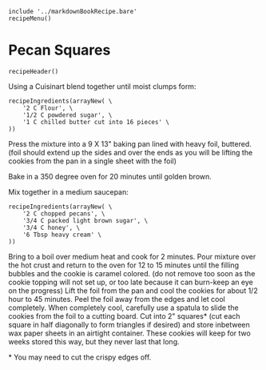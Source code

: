 ~~~ markdown-script
include '../markdownBookRecipe.bare'
recipeMenu()
~~~

# Pecan Squares

~~~ markdown-script
recipeHeader()
~~~

Using a Cuisinart blend together until moist clumps form:

~~~ markdown-script
recipeIngredients(arrayNew( \
    '2 C Flour', \
    '1/2 C powdered sugar', \
    '1 C chilled butter cut into 16 pieces' \
))
~~~

Press the mixture into a 9 X 13" baking pan lined with heavy foil, buttered. (foil should extend up
the sides and over the ends as you will be lifting the cookies from the pan in a single sheet with
the foil)

Bake in a 350 degree oven for 20 minutes until golden brown.

Mix together in a medium saucepan:

~~~ markdown-script
recipeIngredients(arrayNew( \
    '2 C chopped pecans', \
    '3/4 C packed light brown sugar', \
    '3/4 C honey', \
    '6 Tbsp heavy cream' \
))
~~~

Bring to a boil over medium heat and cook for 2 minutes. Pour mixture over the hot crust and return
to the oven for 12 to 15 minutes until the filling bubbles and the cookie is caramel colored. (do
not remove too soon as the cookie topping will not set up, or too late because it can burn-keep an
eye on the progress) Lift the foil from the pan and cool the cookies for about 1/2 hour to 45
minutes. Peel the foil away from the edges and let cool completely. When completely cool, carefully
use a spatula to slide the cookies from the foil to a cutting board. Cut into 2" squares\* (cut each
square in half diagonally to form triangles if desired) and store inbetween wax paper sheets in an
airtight container. These cookies will keep for two weeks stored this way, but they never last that
long.

\* You may need to cut the crispy edges off.
